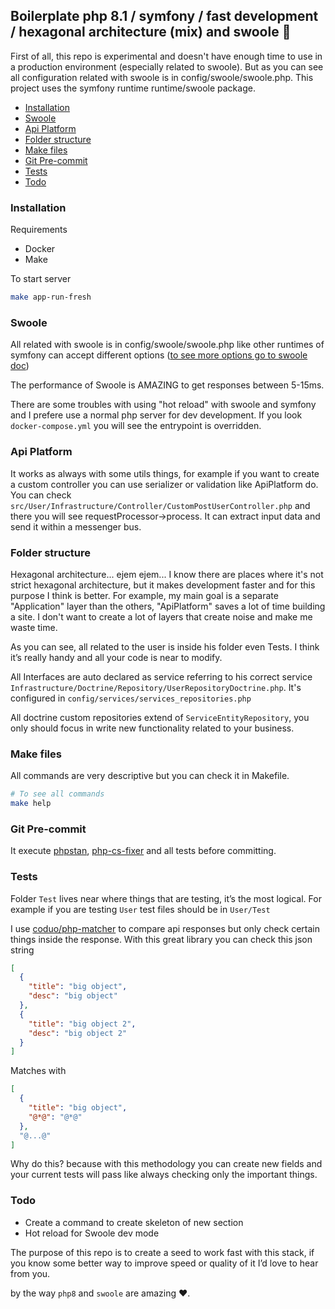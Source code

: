 ## Boilerplate php 8.1 / symfony / fast development / hexagonal architecture (mix) and swoole 🚀

First of all, this repo is experimental and doesn't have enough time to use in a production environment 
(especially related to swoole). But as you can see all configuration related with swoole is in config/swoole/swoole.php. 
This project uses the symfony runtime runtime/swoole package.


- [Installation](#installation)
- [Swoole](#swoole)
- [Api Platform](#api-platform)
- [Folder structure](#folder-structure)
- [Make files](#make-files)
- [Git Pre-commit](#git-pre-commit)
- [Tests](#tests)
- [Todo](#todo)

### Installation 

Requirements
 - Docker
 - Make

To start server

```sh
make app-run-fresh
```

### Swoole

All related with swoole is in config/swoole/swoole.php like other runtimes of symfony can accept different options
([to see more options go to swoole doc](https://openswoole.com/docs/modules/swoole-server/configuration))

The performance of Swoole is AMAZING to get responses between 5-15ms.

There are some troubles with using "hot reload" with swoole and symfony and I prefere use a normal php server for dev development.
If you look `docker-compose.yml` you will see the entrypoint is overridden.

### Api Platform

It works as always with some utils things, for example if you want to create a custom controller you can use 
serializer or validation like ApiPlatform do. You can check `src/User/Infrastructure/Controller/CustomPostUserController.php` and there
you will see requestProcessor->process. It can extract input data and send it within a messenger bus.

### Folder structure

Hexagonal architecture... ejem ejem... I know there are places where it's not strict hexagonal architecture, but it makes development faster and for this purpose 
I think is better. For example, my main goal is a separate "Application" layer than the others, "ApiPlatform" saves a 
lot of time building a site. I don't want to create a lot of layers that create noise and make me waste time.

As you can see, all related to the user is inside his folder even Tests. I think it’s really handy and all your code is 
near to modify.

All Interfaces are auto declared as service referring to his correct service 
`Infrastructure/Doctrine/Repository/UserRepositoryDoctrine.php`. It's configured in `config/services/services_repositories.php`

All doctrine custom repositories extend of `ServiceEntityRepository`, you only should focus in write new functionality related to your business.

### Make files

All commands are very descriptive but you can check it in Makefile.

```sh
# To see all commands 
make help
```

### Git Pre-commit

It execute [phpstan](https://phpstan.org), [php-cs-fixer](https://cs.symfony.com) and all tests before committing.

### Tests

Folder `Test` lives near where things that are testing, it’s the most logical. For example if you are testing `User` 
test files should be in `User/Test`


I use [coduo/php-matcher](https://github.com/coduo/php-matcher) to compare api responses but only check certain things inside the response. With this great library you can check this json string

```json
[
  {
    "title": "big object",
    "desc": "big object"
  },
  {
    "title": "big object 2",
    "desc": "big object 2"
  }
]
``` 

Matches with

```json
[
  {
    "title": "big object",
    "@*@": "@*@"
  },
  "@...@"
]
```

Why do this? because with this methodology you can create new fields and your current tests will pass like always checking
only the important things.

### Todo
 
- Create a command to create skeleton of new section
- Hot reload for Swoole dev mode 

The purpose of this repo is to create a seed to work fast with this stack, if you know some better way to improve speed 
or quality of it I’d love to hear from you.

by the way `php8` and `swoole` are amazing ❤️. 
